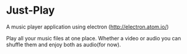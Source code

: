 # Just-Play

A music player application using electron (http://electron.atom.io/)

Play all your music files at one place. Whether a video or audio you can shuffle them and enjoy both as audio(for now).
